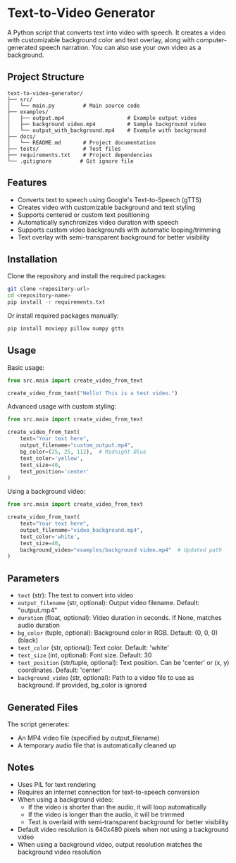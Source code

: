 # Text-to-Video Generator

A Python script that converts text into video with speech. It creates a video with customizable background color and text overlay, along with computer-generated speech narration. You can also use your own video as a background.

## Project Structure

```
text-to-video-generator/
├── src/
│   └── main.py         # Main source code
├── examples/
│   ├── output.mp4                    # Example output video
│   ├── background video.mp4          # Sample background video
│   └── output_with_background.mp4    # Example with background
├── docs/
│   └── README.md       # Project documentation
├── tests/              # Test files
├── requirements.txt    # Project dependencies
└── .gitignore         # Git ignore file
```

## Features

- Converts text to speech using Google's Text-to-Speech (gTTS)
- Creates video with customizable background and text styling
- Supports centered or custom text positioning
- Automatically synchronizes video duration with speech
- Supports custom video backgrounds with automatic looping/trimming
- Text overlay with semi-transparent background for better visibility

## Installation

Clone the repository and install the required packages:

```bash
git clone <repository-url>
cd <repository-name>
pip install -r requirements.txt
```

Or install required packages manually:

```bash
pip install moviepy pillow numpy gtts
```

## Usage

Basic usage:

```python
from src.main import create_video_from_text

create_video_from_text("Hello! This is a test video.")
```

Advanced usage with custom styling:

```python
from src.main import create_video_from_text

create_video_from_text(
    text="Your text here",
    output_filename="custom_output.mp4",
    bg_color=(25, 25, 112),  # Midnight Blue
    text_color='yellow',
    text_size=40,
    text_position='center'
)
```

Using a background video:

```python
from src.main import create_video_from_text

create_video_from_text(
    text="Your text here",
    output_filename="video_background.mp4",
    text_color='white',
    text_size=40,
    background_video="examples/background video.mp4"  # Updated path
)
```

## Parameters

- `text` (str): The text to convert into video
- `output_filename` (str, optional): Output video filename. Default: "output.mp4"
- `duration` (float, optional): Video duration in seconds. If None, matches audio duration
- `bg_color` (tuple, optional): Background color in RGB. Default: (0, 0, 0) (black)
- `text_color` (str, optional): Text color. Default: 'white'
- `text_size` (int, optional): Font size. Default: 30
- `text_position` (str/tuple, optional): Text position. Can be 'center' or (x, y) coordinates. Default: 'center'
- `background_video` (str, optional): Path to a video file to use as background. If provided, bg_color is ignored

## Generated Files

The script generates:
- An MP4 video file (specified by output_filename)
- A temporary audio file that is automatically cleaned up

## Notes

- Uses PIL for text rendering
- Requires an internet connection for text-to-speech conversion
- When using a background video:
  - If the video is shorter than the audio, it will loop automatically
  - If the video is longer than the audio, it will be trimmed
  - Text is overlaid with semi-transparent background for better visibility
- Default video resolution is 640x480 pixels when not using a background video
- When using a background video, output resolution matches the background video resolution
